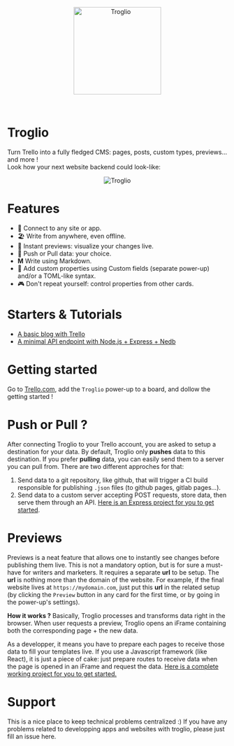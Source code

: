 <p align="center">
    <img src="https://troglio.com/img/troglio-logo.png" width="200" height="200" alt="Troglio" />
</p>
<br />

# Troglio

Turn Trello into a fully fledged CMS: pages, posts, custom types, previews... and more !
<br />
Look how your next website backend could look-like:
<br />
<p align="center">
    <img src="https://troglio.com/img/trello-blog-board.png" alt="Troglio" />
</p>

# Features
- :electric_plug: Connect to any site or app.
- :beach_umbrella: Write from anywhere, even offline.
- :mag_right: Instant previews: visualize your changes live.
- :arrows_counterclockwise: Push or Pull data: your choice.
- **M** Write using Markdown.
- :bookmark: Add custom properties using Custom fields (separate power-up) and/or a TOML-like syntax.
- :video_game: Don't repeat yourself: control properties from other cards.

# Starters & Tutorials

- [A basic blog with Trello](https://github.com/Troglio/troglio-starter-preact-static)
- [A minimal API endpoint with Node.js + Express + Nedb](https://github.com/Troglio/express-nedb-endpoint)


# Getting started

Go to [Trello.com](https://trello.com), add the `Troglio` power-up to a board, and dollow the getting started !


# Push or Pull ?

After connecting Troglio to your Trello account, you are asked to setup a destination for your data. By default, Troglio only **pushes** data to this destination. If you prefer **pulling** data, you can easily send them to a server you can pull from. There are two different approches for that:
1. Send data to a git repository, like github, that will trigger a CI build responsible for publishing `.json` files (to github pages, gitlab pages...).
2. Send data to a custom server accepting POST requests, store data, then serve them through an API. [Here is an Express project for you to get started](https://github.com/Troglio/express-nedb-endpoint).

# Previews

Previews is a neat feature that allows one to instantly see changes before publishing them live. This is not a mandatory option, but is for sure a must-have for writers and marketers. It requires a separate **url** to be setup. The **url** is nothing more than the domain of the website. For example, if the final website lives at `https://mydomain.com`, just put this **url** in the related setup (by clicking the `Preview` button in any card for the first time, or by going in the power-up's settings).

**How it works ?**
Basically, Troglio processes and transforms data right in the browser. When user requests a preview, Troglio opens an iFrame containing both the corresponding page + the new data.

As a developper, it means you have to prepare each pages to receive those data to fill your templates live. If you use a Javascript framework (like React), it is just a piece of cake: just prepare routes to receive data when the page is opened in an iFrame and request the data. [Here is a complete working project for you to get started.](https://github.com/Troglio/troglio-starter-preact-static)


# Support
This is a nice place to keep technical problems centralized :)
If you have any problems related to developping apps and websites with troglio, please just fill an issue here.


